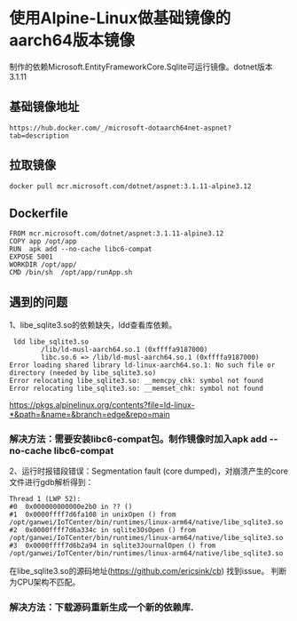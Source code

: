 # 使用Alpine-Linux做基础镜像的aarch64版本镜像
制作的依赖Microsoft.EntityFrameworkCore.Sqlite可运行镜像。dotnet版本3.1.11

## 基础镜像地址
```
https://hub.docker.com/_/microsoft-dotaarch64net-aspnet?tab=description
```

## 拉取镜像
```
docker pull mcr.microsoft.com/dotnet/aspnet:3.1.11-alpine3.12
```

## Dockerfile
```
FROM mcr.microsoft.com/dotnet/aspnet:3.1.11-alpine3.12
COPY app /opt/app
RUN  apk add --no-cache libc6-compat
EXPOSE 5001
WORKDIR /opt/app/
CMD /bin/sh  /opt/app/runApp.sh
```

## 遇到的问题

1、libe_sqlite3.so的依赖缺失，ldd查看库依赖。
```
 ldd libe_sqlite3.so
        /lib/ld-musl-aarch64.so.1 (0xffffa9187000)
        libc.so.6 => /lib/ld-musl-aarch64.so.1 (0xffffa9187000)
Error loading shared library ld-linux-aarch64.so.1: No such file or directory (needed by libe_sqlite3.so)
Error relocating libe_sqlite3.so: __memcpy_chk: symbol not found
Error relocating libe_sqlite3.so: __memset_chk: symbol not found
```
https://pkgs.alpinelinux.org/contents?file=ld-linux-*&path=&name=&branch=edge&repo=main

### 解决方法：需要安装libc6-compat包。制作镜像时加入apk add --no-cache libc6-compat

2、运行时报错段错误：Segmentation fault (core dumped)，对崩溃产生的core文件进行gdb解析得到：
```
Thread 1 (LWP 52):
#0  0x000000000000e2b0 in ?? ()
#1  0x0000ffff7d6fa108 in unixOpen () from /opt/ganwei/IoTCenter/bin/runtimes/linux-arm64/native/libe_sqlite3.so
#2  0x0000ffff7d6a334c in sqlite3OsOpen () from /opt/ganwei/IoTCenter/bin/runtimes/linux-arm64/native/libe_sqlite3.so
#3  0x0000ffff7d6b2a94 in sqlite3JournalOpen () from /opt/ganwei/IoTCenter/bin/runtimes/linux-arm64/native/libe_sqlite3.so
```

在libe_sqlite3.so的源码地址(https://github.com/ericsink/cb) 找到issue。
判断为CPU架构不匹配。
### 解决方法：下载源码重新生成一个新的依赖库.
